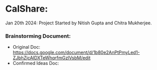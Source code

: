 # CalShare:
Jan 20th 2024:
Project Started by Nitish Gupta and Chitra Mukherjee.

### Brainstorming Document:
- Original Doc: https://docs.google.com/document/d/1b80e2AnPtPmyLed1-ZJbhZjcAIDXTeWhqrfmGzlVsbM/edit
- Confirmed Ideas Doc:

